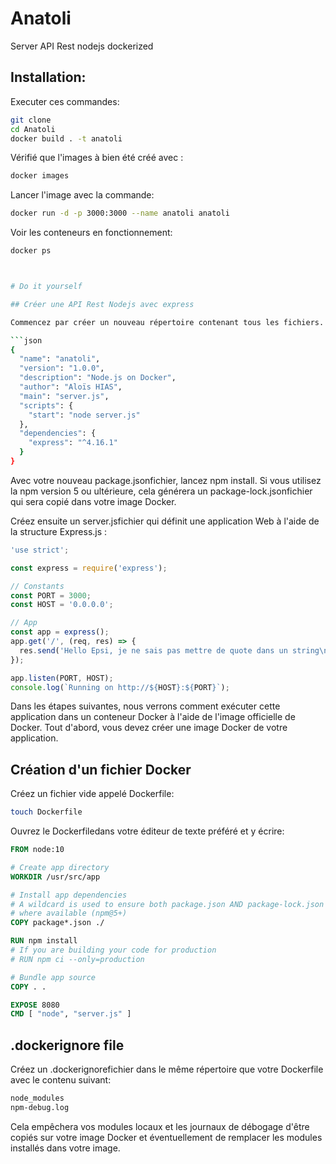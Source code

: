 # Anatoli
Server API Rest nodejs dockerized

## Installation:

Executer ces commandes:
```bash
git clone 
cd Anatoli
docker build . -t anatoli
```

Vérifié que l'images à bien été créé avec :
```bash
docker images
```

Lancer l'image avec la commande:
```bash
docker run -d -p 3000:3000 --name anatoli anatoli
```

Voir les conteneurs en fonctionnement:
```bash
docker ps



# Do it yourself

## Créer une API Rest Nodejs avec express

Commencez par créer un nouveau répertoire contenant tous les fichiers. Dans ce répertoire, créez un package.jsonfichier décrivant votre application et ses dépendances:

```json
{
  "name": "anatoli",
  "version": "1.0.0",
  "description": "Node.js on Docker",
  "author": "Aloïs HIAS",
  "main": "server.js",
  "scripts": {
    "start": "node server.js"
  },
  "dependencies": {
    "express": "^4.16.1"
  }
}
```

Avec votre nouveau package.jsonfichier, lancez npm install. Si vous utilisez la npm version 5 ou ultérieure,
cela générera un package-lock.jsonfichier qui sera copié dans votre image Docker.

Créez ensuite un server.jsfichier qui définit une application Web à l'aide de la structure Express.js :

```js
'use strict';

const express = require('express');

// Constants
const PORT = 3000;
const HOST = '0.0.0.0';

// App
const app = express();
app.get('/', (req, res) => {
  res.send('Hello Epsi, je ne sais pas mettre de quote dans un string\n');
});

app.listen(PORT, HOST);
console.log(`Running on http://${HOST}:${PORT}`);
```

Dans les étapes suivantes, nous verrons comment exécuter cette application dans un conteneur Docker 
à l'aide de l'image officielle de Docker. Tout d'abord, vous devez créer une image Docker de votre application.

## Création d'un fichier Docker

Créez un fichier vide appelé Dockerfile:
```bash
touch Dockerfile
```

Ouvrez le Dockerfiledans votre éditeur de texte préféré et y écrire:
```Dockerfile
FROM node:10

# Create app directory
WORKDIR /usr/src/app

# Install app dependencies
# A wildcard is used to ensure both package.json AND package-lock.json are copied
# where available (npm@5+)
COPY package*.json ./

RUN npm install
# If you are building your code for production
# RUN npm ci --only=production

# Bundle app source
COPY . .

EXPOSE 8080
CMD [ "node", "server.js" ]
```
## .dockerignore file
Créez un .dockerignorefichier dans le même répertoire que votre Dockerfile avec le contenu suivant:

```Dockerfile
node_modules
npm-debug.log
```
Cela empêchera vos modules locaux et les journaux de débogage d'être copiés sur votre image 
Docker et éventuellement de remplacer les modules installés dans votre image.





